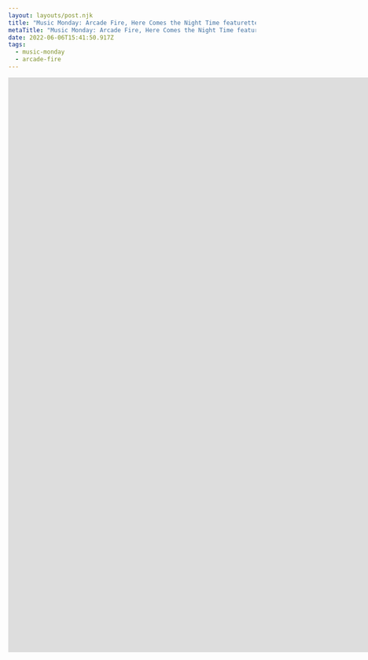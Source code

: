 ```yaml
---
layout: layouts/post.njk
title: "Music Monday: Arcade Fire, Here Comes the Night Time featurette"
metaTitle: "Music Monday: Arcade Fire, Here Comes the Night Time featurette"
date: 2022-06-06T15:41:50.917Z
tags:
  - music-monday
  - arcade-fire
---
```

<iframe width="2231" height="1169" src="https://www.youtube.com/embed/_fFAKrIntzY" title="YouTube video player" frameborder="0" allow="accelerometer; autoplay; clipboard-write; encrypted-media; gyroscope; picture-in-picture" allowfullscreen></iframe>